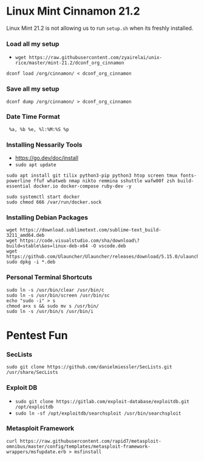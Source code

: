 # Linux Mint Cinnamon 21.2
Linux Mint 21.2 is not allowing us to run `setup.sh` when its freshly installed.

### Load all my setup
- `wget https://raw.githubusercontent.com/zyairelai/unix-rice/master/mint-21.2/dconf_org_cinnamon`
```
dconf load /org/cinnamon/ < dconf_org_cinnamon
```

### Save all my setup
```
dconf dump /org/cinnamon/ > dconf_org_cinnamon
```

### Date Time Format
```
 %a, %b %e, %l:%M:%S %p
```

### Installing Nessarily Tools
- https://go.dev/doc/install
- `sudo apt update`
```
sudo apt install git tilix python3-pip python3 htop screen tmux fonts-powerline ffuf whatweb nmap nikto remmina sshuttle wafw00f zsh build-essential docker.io docker-compose ruby-dev -y
```
```
sudo systemctl start docker
sudo chmod 666 /var/run/docker.sock
```
### Installing Debian Packages
```
wget https://download.sublimetext.com/sublime-text_build-3211_amd64.deb
wget https://code.visualstudio.com/sha/download\?build=stable\&os=linux-deb-x64 -O vscode.deb
wget https://github.com/Ulauncher/Ulauncher/releases/download/5.15.0/ulauncher_5.15.0_all.deb
sudo dpkg -i *.deb
```
### Personal Terminal Shortcuts
```
sudo ln -s /usr/bin/clear /usr/bin/c
sudo ln -s /usr/bin/screen /usr/bin/sc
echo "sudo -i" > s 
chmod a+x s && sudo mv s /usr/bin/
sudo ln -s /usr/bin/s /usr/bin/i
```
# Pentest Fun
### SecLists
```
sudo git clone https://github.com/danielmiessler/SecLists.git /usr/share/SecLists
```
### Exploit DB
- `sudo git clone https://gitlab.com/exploit-database/exploitdb.git /opt/exploitdb`
- `sudo ln -sf /opt/exploitdb/searchsploit /usr/bin/searchsploit`
### Metasploit Framework
```
curl https://raw.githubusercontent.com/rapid7/metasploit-omnibus/master/config/templates/metasploit-framework-wrappers/msfupdate.erb > msfinstall
```
